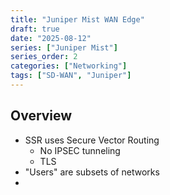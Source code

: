 ```yaml
---
title: "Juniper Mist WAN Edge"
draft: true
date: "2025-08-12"
series: ["Juniper Mist"]
series_order: 2
categories: ["Networking"]
tags: ["SD-WAN", "Juniper"]
---
```


## Overview

* SSR uses Secure Vector Routing
  * No IPSEC tunneling
  * TLS
* "Users" are subsets of networks
* 